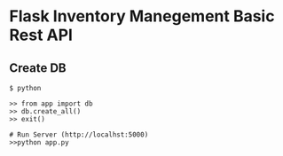 
# Flask Inventory Manegement Basic Rest API

## Create DB
```
$ python

>> from app import db
>> db.create_all()
>> exit()

# Run Server (http://localhst:5000)
>>python app.py
```